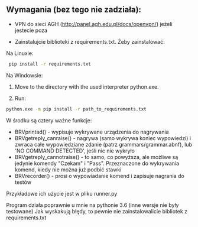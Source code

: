 ﻿## Wymagania (bez tego nie zadziała):

- VPN do sieci AGH (http://panel.agh.edu.pl/docs/openvpn/) jeżeli jestecie poza

- Zainstalujcie biblioteki z requirements.txt. Żeby zainstalować:
 


Na Linuxie:

```bash
 pip install -r requirements.txt
 ```
 


Na Windowsie:

1. Move to the directory with the used interpreter python.exe.

2. Run:
 ```bash
 python.exe -m pip install -r path_to_requirements.txt
 ```
 


W środku są cztery ważne funkcje:
- BRVprintad() - wypisuje wykrywane urządzenia do nagrywania
- BRVgetreply_canraise() - nagrywa (samo wykrywa koniec wypowiedzi) i zwraca
	całe wypowiedziane zdanie (patrz grammars/grammar.abnf),
	lub 'NO COMMAND DETECTED', jeśli nic nie wykryło
- BRVgetreply_cannotraise() - to samo, co powyższa, ale możliwe są jedynie
	komendy "Czekam" i "Pass".
	Przeznaczone do wykrywania komend, kiedy nie można już podbić stawki
- BRVrecorder() - prosi o wypowiadanie komend i zapisuje nagrania do testów


Przykładowe ich użycie jest w pliku runner.py

Program działa poprawnie u mnie na pythonie 3.6 (inne wersje nie były testowane)
Jak wyskakują błędy, to pewnie nie zainstalowalicie bibliotek z requirements.txt